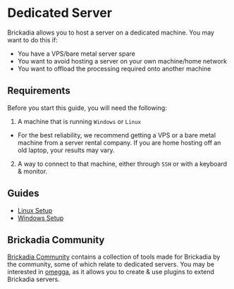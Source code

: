 # Dedicated Server
Brickadia allows you to host a server on a dedicated machine. You may want to do this if:
- You have a VPS/bare metal server spare
- You want to avoid hosting a server on your own machine/home network
- You want to offload the processing required onto another machine

## Requirements
Before you start this guide, you will need the following:
1. A machine that is running `Windows` or `Linux`
  - For the best reliability, we recommend getting a VPS or a bare metal machine from a server rental company. If you are home hosting off an old laptop, your results may vary.
2. A way to connect to that machine, either through `SSH` or with a keyboard & monitor.

## Guides
- [Linux Setup](./setup_linux.md)
- [Windows Setup]()

## Brickadia Community
[Brickadia Community](https://github.com/brickadia-community) contains a collection of tools made for Brickadia by the community, some of which relate to dedicated servers. You may be interested in [omegga](https://github.com/brickadia-community/omegga), as it allows you to create & use plugins to extend Brickadia servers.
